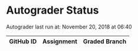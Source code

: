 # Autograder Status
Autograder last run at: November 20, 2018 at 06:40

| GitHub ID | Assignment | Graded Branch |
|-----------|------------|---------------|
